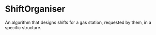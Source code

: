 # ShiftOrganiser
An algorithm that designs shifts for a gas station, requested by them, in a specific structure.
